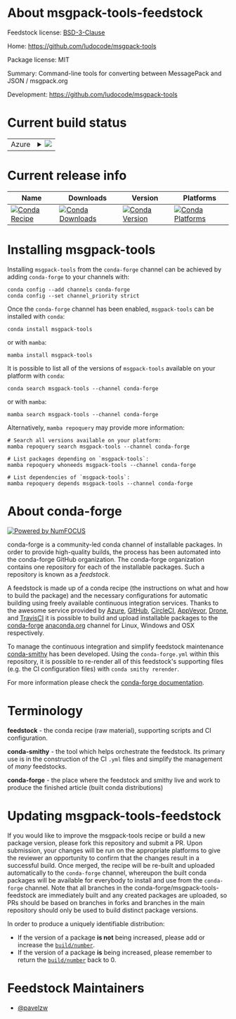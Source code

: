 About msgpack-tools-feedstock
=============================

Feedstock license: [BSD-3-Clause](https://github.com/conda-forge/msgpack-tools-feedstock/blob/main/LICENSE.txt)

Home: https://github.com/ludocode/msgpack-tools

Package license: MIT

Summary: Command-line tools for converting between MessagePack and JSON / msgpack.org

Development: https://github.com/ludocode/msgpack-tools

Current build status
====================


<table>
    
  <tr>
    <td>Azure</td>
    <td>
      <details>
        <summary>
          <a href="https://dev.azure.com/conda-forge/feedstock-builds/_build/latest?definitionId=25724&branchName=main">
            <img src="https://dev.azure.com/conda-forge/feedstock-builds/_apis/build/status/msgpack-tools-feedstock?branchName=main">
          </a>
        </summary>
        <table>
          <thead><tr><th>Variant</th><th>Status</th></tr></thead>
          <tbody><tr>
              <td>linux_64</td>
              <td>
                <a href="https://dev.azure.com/conda-forge/feedstock-builds/_build/latest?definitionId=25724&branchName=main">
                  <img src="https://dev.azure.com/conda-forge/feedstock-builds/_apis/build/status/msgpack-tools-feedstock?branchName=main&jobName=linux&configuration=linux%20linux_64_" alt="variant">
                </a>
              </td>
            </tr><tr>
              <td>osx_64</td>
              <td>
                <a href="https://dev.azure.com/conda-forge/feedstock-builds/_build/latest?definitionId=25724&branchName=main">
                  <img src="https://dev.azure.com/conda-forge/feedstock-builds/_apis/build/status/msgpack-tools-feedstock?branchName=main&jobName=osx&configuration=osx%20osx_64_" alt="variant">
                </a>
              </td>
            </tr>
          </tbody>
        </table>
      </details>
    </td>
  </tr>
</table>

Current release info
====================

| Name | Downloads | Version | Platforms |
| --- | --- | --- | --- |
| [![Conda Recipe](https://img.shields.io/badge/recipe-msgpack--tools-green.svg)](https://anaconda.org/conda-forge/msgpack-tools) | [![Conda Downloads](https://img.shields.io/conda/dn/conda-forge/msgpack-tools.svg)](https://anaconda.org/conda-forge/msgpack-tools) | [![Conda Version](https://img.shields.io/conda/vn/conda-forge/msgpack-tools.svg)](https://anaconda.org/conda-forge/msgpack-tools) | [![Conda Platforms](https://img.shields.io/conda/pn/conda-forge/msgpack-tools.svg)](https://anaconda.org/conda-forge/msgpack-tools) |

Installing msgpack-tools
========================

Installing `msgpack-tools` from the `conda-forge` channel can be achieved by adding `conda-forge` to your channels with:

```
conda config --add channels conda-forge
conda config --set channel_priority strict
```

Once the `conda-forge` channel has been enabled, `msgpack-tools` can be installed with `conda`:

```
conda install msgpack-tools
```

or with `mamba`:

```
mamba install msgpack-tools
```

It is possible to list all of the versions of `msgpack-tools` available on your platform with `conda`:

```
conda search msgpack-tools --channel conda-forge
```

or with `mamba`:

```
mamba search msgpack-tools --channel conda-forge
```

Alternatively, `mamba repoquery` may provide more information:

```
# Search all versions available on your platform:
mamba repoquery search msgpack-tools --channel conda-forge

# List packages depending on `msgpack-tools`:
mamba repoquery whoneeds msgpack-tools --channel conda-forge

# List dependencies of `msgpack-tools`:
mamba repoquery depends msgpack-tools --channel conda-forge
```


About conda-forge
=================

[![Powered by
NumFOCUS](https://img.shields.io/badge/powered%20by-NumFOCUS-orange.svg?style=flat&colorA=E1523D&colorB=007D8A)](https://numfocus.org)

conda-forge is a community-led conda channel of installable packages.
In order to provide high-quality builds, the process has been automated into the
conda-forge GitHub organization. The conda-forge organization contains one repository
for each of the installable packages. Such a repository is known as a *feedstock*.

A feedstock is made up of a conda recipe (the instructions on what and how to build
the package) and the necessary configurations for automatic building using freely
available continuous integration services. Thanks to the awesome service provided by
[Azure](https://azure.microsoft.com/en-us/services/devops/), [GitHub](https://github.com/),
[CircleCI](https://circleci.com/), [AppVeyor](https://www.appveyor.com/),
[Drone](https://cloud.drone.io/welcome), and [TravisCI](https://travis-ci.com/)
it is possible to build and upload installable packages to the
[conda-forge](https://anaconda.org/conda-forge) [anaconda.org](https://anaconda.org/)
channel for Linux, Windows and OSX respectively.

To manage the continuous integration and simplify feedstock maintenance
[conda-smithy](https://github.com/conda-forge/conda-smithy) has been developed.
Using the ``conda-forge.yml`` within this repository, it is possible to re-render all of
this feedstock's supporting files (e.g. the CI configuration files) with ``conda smithy rerender``.

For more information please check the [conda-forge documentation](https://conda-forge.org/docs/).

Terminology
===========

**feedstock** - the conda recipe (raw material), supporting scripts and CI configuration.

**conda-smithy** - the tool which helps orchestrate the feedstock.
                   Its primary use is in the construction of the CI ``.yml`` files
                   and simplify the management of *many* feedstocks.

**conda-forge** - the place where the feedstock and smithy live and work to
                  produce the finished article (built conda distributions)


Updating msgpack-tools-feedstock
================================

If you would like to improve the msgpack-tools recipe or build a new
package version, please fork this repository and submit a PR. Upon submission,
your changes will be run on the appropriate platforms to give the reviewer an
opportunity to confirm that the changes result in a successful build. Once
merged, the recipe will be re-built and uploaded automatically to the
`conda-forge` channel, whereupon the built conda packages will be available for
everybody to install and use from the `conda-forge` channel.
Note that all branches in the conda-forge/msgpack-tools-feedstock are
immediately built and any created packages are uploaded, so PRs should be based
on branches in forks and branches in the main repository should only be used to
build distinct package versions.

In order to produce a uniquely identifiable distribution:
 * If the version of a package **is not** being increased, please add or increase
   the [``build/number``](https://docs.conda.io/projects/conda-build/en/latest/resources/define-metadata.html#build-number-and-string).
 * If the version of a package **is** being increased, please remember to return
   the [``build/number``](https://docs.conda.io/projects/conda-build/en/latest/resources/define-metadata.html#build-number-and-string)
   back to 0.

Feedstock Maintainers
=====================

* [@pavelzw](https://github.com/pavelzw/)

